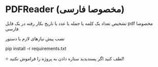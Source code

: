 # PDFReader (مخصوصا فارسی)

تشخیص تعداد یک کلمه یا جمله یا عدد یا تاریخ بکار رفته در یک فایل pdf مخصوصا فارسی 

نصب پیش نیازهای لازم با دستور 

pip install -r requirements.txt


⭐️ لطف کنید اگر پسندیدید ستاره دادن به پروژه را فراموش نکنید!
